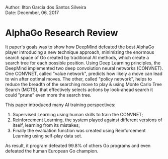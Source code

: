 Author: Ilton Garcia dos Santos Silveira
<br>
Date: December, 06, 2017        


# AlphaGo Research Review

It paper's goals was to show how DeepMind defeated the best AlphaGo player introducing a new technique approach, 
minimizing the enormous search space of Go created by traditional AI methods, which create a search tree for each 
possible position. Using Deep Learning principles, the DeepMind implemented two deep convolution neural networks 
(CONVNET). One CONVNET, called "value network", predicts how likely a move can lead to win after optimal moves.
The other, called "policy network", helps to reduce the breadth of the searching move to play & using Monte Carlo Tree
Search (MCTS), that effectively selects actions by look-ahead search it could "prune" even more the search tree.

This paper introduced many AI training perspectives:
1. Supervised Learning using human skills to train the CONVNET;
1. Reinforcement Learning, the system played against different versions of itself, learning from its mistakes;
1. Finally the evaluation function was created using Reinforcement Learning using self-play data set.

As result, it program defeated 99.8% of others Go programs and even defeated the human European Go champion.